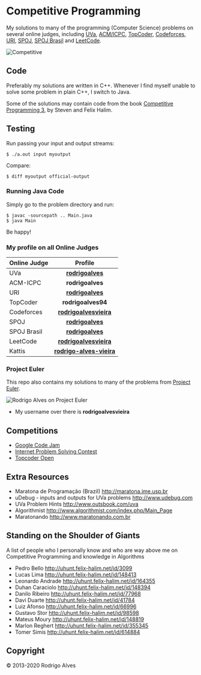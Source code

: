 # Competitive Programming

My solutions to many of the programming (Computer Science) problems on several online judges, including [UVa], [ACM/ICPC], [TopCoder], [Codeforces], [URI], [SPOJ], [SPOJ Brasil] and [LeetCode].

![Competitive](https://i.imgur.com/sUO1nX0.jpg)

## Code

Preferably my solutions are written in C++. Whenever I find myself unable to solve some problem in plain C++, I switch to Java.

Some of the solutions may contain code from the book [Competitive Programming 3], by Steven and Felix Halim.

## Testing

Run passing your input and output streams:

`$ ./a.out input myoutput`

Compare:

`$ diff myoutput official-output`

### Running Java Code

Simply go to the problem directory and run:

```shell
$ javac -sourcepath .. Main.java
$ java Main
```

Be happy!

### My profile on all Online Judges

| Online Judge |                                                          Profile                                                          |
| ------------ | :-----------------------------------------------------------------------------------------------------------------------: |
| UVa          | **[rodrigoalves](http://uva.onlinejudge.org/index.php?option=onlinejudge&Itemid=20&page=show_authorstats&userid=207816)** |
| ACM-ICPC     |                                                     **rodrigoalves**                                                      |
| URI          |                       **[rodrigoalves](https://www.urionlinejudge.com.br/judge/en/profile/34294)**                        |
| TopCoder     |                                                    **rodrigoalves94**                                                     |
| Codeforces   |                        **[rodrigoalvesvieira](http://codeforces.com/profile/rodrigoalvesvieira)**                         |
| SPOJ         |                                **[rodrigoalves](http://www.spoj.com/users/rodrigoalves)**                                 |
| SPOJ Brasil  |                                 **[rodrigoalves](http://br.spoj.com/users/rodrigoalves)**                                 |
| LeetCode     |                            **[rodrigoalvesvieira](https://leetcode.com/rodrigoalvesvieira/)**                             |
| Kattis       |                      **[rodrigo-alves-vieira](https://open.kattis.com/users/rodrigo-alves-vieira)**                       |

### Project Euler

This repo also contains my solutions to many of the problems from [Project Euler].

![Rodrigo Alves on Project Euler](http://projecteuler.net/profile/rodrigoalvesvieira.png)

- My username over there is **rodrigoalvesvieira**

## Competitions

- [Google Code Jam]
- [Internet Problem Solving Contest]
- [Topcoder Open]

## Extra Resources

- Maratona de Programação (Brazil) http://maratona.ime.usp.br
- uDebug - inputs and outputs for UVa problems http://www.udebug.com
- UVa Problem Hints http://www.outsbook.com/uva
- Algorithmist http://www.algorithmist.com/index.php/Main_Page
- Maratonando http://www.maratonando.com.br

## Standing on the Shoulder of Giants

A list of people who I personally know and who are way above me on Competitive Programming and knowledge in Algorithms

- Pedro Bello http://uhunt.felix-halim.net/id/3099
- Lucas Lima http://uhunt.felix-halim.net/id/148413
- Leonardo Andrade http://uhunt.felix-halim.net/id/164355
- Duhan Caraciolo http://uhunt.felix-halim.net/id/148394
- Danilo Ribeiro http://uhunt.felix-halim.net/id/77968
- Davi Duarte http://uhunt.felix-halim.net/id/41784
- Luiz Afonso http://uhunt.felix-halim.net/id/66996
- Gustavo Stor http://uhunt.felix-halim.net/id/98598
- Mateus Moury http://uhunt.felix-halim.net/id/148819
- Marlon Reghert http://uhunt.felix-halim.net/id/355345
- Tomer Simis http://uhunt.felix-halim.net/id/614884

## Copyright

© 2013-2020 Rodrigo Alves

[university of valladolid online judge]: http://uva.onlinejudge.org
[new issue]: https://github.com/rodrigoalvesvieira/UVa/issues/new
[project euler]: http://projecteuler.net
[competitive programming 3]: https://sites.google.com/site/stevenhalim/home
[uva]: http://uva.onlinejudge.org
[acm/icpc]: https://icpcarchive.ecs.baylor.edu
[topcoder]: http://www.topcoder.com
[codeforces]: http://codeforces.com
[uri]: https://www.urionlinejudge.com.br/judge/en/categories
[spoj]: http://www.spoj.com
[spoj brasil]: http://br.spoj.com
[even project euler]: https://projecteuler.net
[leetcode]: https://leetcode.com/
[google code jam]: https://codingcompetitions.withgoogle.com/codejam
[internet problem solving contest]: https://ipsc.ksp.sk/
[topcoder open]: https://www.topcoder.com/community/member-programs/topcoder-open/
